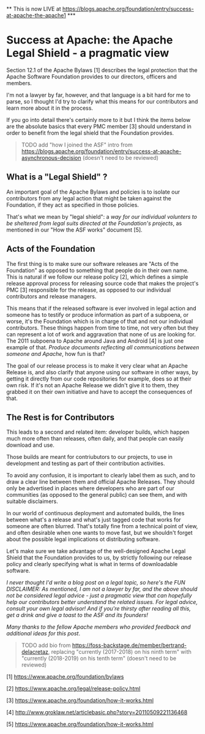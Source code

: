 ** This is now LIVE at https://blogs.apache.org/foundation/entry/success-at-apache-the-apache1 ***

Success at Apache: the Apache Legal Shield - a pragmatic view
========

Section 12.1 of the Apache Bylaws [1] describes the legal protection that the Apache Software Foundation provides to our directors, officers and members. 

I'm not a lawyer by far, however, and that language is a bit hard for me to parse, so I thought I'd try to clarify what this means for our contributors and learn more about it in the process.

If you go into detail there's certainly more to it but I think the items below are the absolute basics that every PMC member [3] should understand in order to benefit from the legal shield that the Foundation provides.

> TODO add "how I joined the ASF" intro from https://blogs.apache.org/foundation/entry/success-at-apache-asynchronous-decision (doesn't need to be reviewed)

What is a "Legal Shield" ?
-----
An important goal of the Apache Bylaws and policies is to isolate our contributors from any legal action that might be taken against the Foundation, if they act as specified in those policies. 

That's what we mean by "legal shield": a _way for our individual volunters to be sheltered from legal suits directed at the Foundation's projects_, as mentioned in our "How the ASF works" document [5].

Acts of the Foundation
------
The first thing is to make sure our software releases are "Acts of the Foundation" as opposed to something that people do in their own name. This is natural if we follow our release policy [2], which defines a simple release approval process for releasing source code that makes the project's PMC [3] responsible for the release, as opposed to our individual contributors and release managers.

This means that if the released software is ever involved in legal action and someone has to testify or produce information as part of a subpoena, or worse, it's the Foundation which is in charge of that and not our individual contributors. These things happen from time to time, not very often but they can represent a lot of work and aggravation that none of us are looking for. The 2011 subpoena to Apache around Java and Android [4] is just one example of that. _Produce documents reflecting all communications between someone and Apache_, how fun is that?

The goal of our release process is to make it very clear what an Apache Release is, and also clarify that anyone using our software in other ways, by getting it directly from our code repositories for example, does so at their own risk. If it's not an Apache Release we didn't give it to them, they grabbed it on their own initiative and have to accept the consequences of that.

The Rest is for Contributors
-----
This leads to a second and related item: developer builds, which happen much more often than releases, often daily, and that people can easily download and use.

Those builds are meant for contriubutors to our projects, to use in development and testing as part of their contribution activities.

To avoid any confusion, it is important to clearly label them as such, and to draw a clear line between them and official Apache Releases. They should only be advertised in places where developers who are part of our communities (as opposed to the general public) can see them, and with suitable disclaimers.

In our world of continuous deployment and automated builds, the lines between what's a release and what's just tagged code that works for someone are often blurred. That's totally fine from a technical point of view, and often desirable when one wants to move fast, but we shouldn't forget about the possible legal implications ot distributing software.

Let's make sure we take advantage of the well-designed Apache Legal Shield that the Foundation provides to us, by strictly following our release policy and clearly specifying what is what in terms of downloadable software.

_I never thought I'd write a blog post on a legal topic, so here's the FUN DISCLAIMER: As mentioned, I am not a lawyer by far, and the above should not be considered legal advice - just a pragmatic view that can hopefully help our contributors better understand the related issues. For legal advice, consult your own legal advisor! And if you're thirsty after reading all this, get a drink and give a toast to the ASF and its founders!_

_Many thanks to the fellow Apache members who provided feedback and additional ideas for this post_.

> TODO add bio from https://foss-backstage.de/member/bertrand-delacretaz, replacing "currently (2017-2018) on his ninth term" with "currently (2018-2019) on his tenth term" (doesn't need to be reviewed)

[1] https://www.apache.org/foundation/bylaws

[2] https://www.apache.org/legal/release-policy.html

[3] https://www.apache.org/foundation/how-it-works.html

[4] http://www.groklaw.net/articlebasic.php?story=20110509221136468

[5] https://www.apache.org/foundation/how-it-works.html
